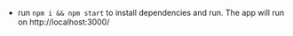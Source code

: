- run ```npm i && npm start``` to install dependencies and run.
The app will run on http://localhost:3000/
